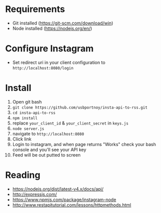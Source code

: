 # Requirements
* Git installed (https://git-scm.com/download/win)
* Node installed (https://nodejs.org/en/)


# Configure Instagram
* Set redirect uri in your client configuration to `http://localhost:8080/login`

# Install
1. Open git bash
2. `git clone https://github.com/usbportnoy/insta-api-to-rss.git`
3. `cd insta-api-to-rss`
4. `npm install`
5. replace `your_client_id` & `your_client_secret` in `keys.js`
6. `node server.js`
7. navigate to `http://localhost:8080`
8. Click link
9. Login to instagram, and when page returns "Works" check your bash console and you'll see your API key
10. Feed will be out putted to screen

# Reading
* https://nodejs.org/dist/latest-v4.x/docs/api/
* http://expressjs.com/
* https://www.npmjs.com/package/instagram-node
* http://www.restapitutorial.com/lessons/httpmethods.html


